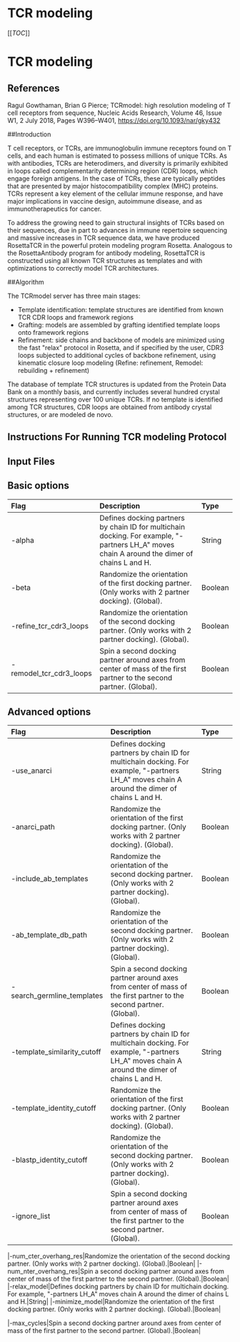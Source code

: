 # TCR modeling

[[_TOC_]]

# TCR modeling

## References

Ragul Gowthaman, Brian G Pierce; TCRmodel: high resolution modeling of T cell receptors from sequence, Nucleic Acids Research, Volume 46, Issue W1, 2 July 2018, Pages W396–W401, https://doi.org/10.1093/nar/gky432

##Introduction

T cell receptors, or TCRs, are immunoglobulin immune receptors found on T cells, and each human is estimated to possess millions of unique TCRs. As with antibodies, TCRs are heterodimers, and diversity is primarily exhibited in loops called complementarity determining region (CDR) loops, which engage foreign antigens. In the case of TCRs, these are typically peptides that are presented by major histocompatibility complex (MHC) proteins. TCRs represent a key element of the cellular immune response, and have major implications in vaccine design, autoimmune disease, and as immunotherapeutics for cancer.

To address the growing need to gain structural insights of TCRs based on their sequences, due in part to advances in immune repertoire sequencing and massive increases in TCR sequence data, we have produced RosettaTCR in the powerful protein modeling program Rosetta. Analogous to the RosettaAntibody program for antibody modeling, RosettaTCR is constructed using all known TCR structures as templates and with optimizations to correctly model TCR architectures. 

##Algorithm

The TCRmodel server has three main stages:

- Template identification: template structures are identified from known TCR CDR loops and framework regions
- Grafting: models are assembled by grafting identified template loops onto framework regions
- Refinement: side chains and backbone of models are minimized using the fast "relax" protocol in Rosetta, and if specified by the user, CDR3 loops subjected to additional cycles of backbone refinement, using kinematic closure loop modeling (Refine: refinement, Remodel: rebuilding + refinement)

The database of template TCR structures is updated from the Protein Data Bank on a monthly basis, and currently includes several hundred crystal structures representing over 100 unique TCRs. If no template is identified among TCR structures, CDR loops are obtained from antibody crystal structures, or are modeled de novo. 

## Instructions For Running TCR modeling Protocol

## Input Files


Basic options
-------------------------

|**Flag**|**Description**|**Type**|
|:-------|:--------------|:-------|
|-alpha|Defines docking partners by chain ID for multichain docking. For example, "-partners LH\_A" moves chain A around the dimer of chains L and H.|String|
|-beta|Randomize the orientation of the first docking partner. (Only works with 2 partner docking). (Global).|Boolean|
|-refine_tcr_cdr3_loops|Randomize the orientation of the second docking partner. (Only works with 2 partner docking). (Global).|Boolean|
|-remodel_tcr_cdr3_loops|Spin a second docking partner around axes from center of mass of the first partner to the second partner. (Global).|Boolean|

Advanced options
-------------------------

|**Flag**|**Description**|**Type**|
|:-------|:--------------|:-------|
|-use_anarci|Defines docking partners by chain ID for multichain docking. For example, "-partners LH\_A" moves chain A around the dimer of chains L and H.|String|
|-anarci_path|Randomize the orientation of the first docking partner. (Only works with 2 partner docking). (Global).|Boolean|
|-include_ab_templates|Randomize the orientation of the second docking partner. (Only works with 2 partner docking). (Global).|Boolean|
|-ab_template_db_path|Randomize the orientation of the second docking partner. (Only works with 2 partner docking). (Global).|Boolean|
|-search_germline_templates|Spin a second docking partner around axes from center of mass of the first partner to the second partner. (Global).|Boolean|
|-template_similarity_cutoff|Defines docking partners by chain ID for multichain docking. For example, "-partners LH\_A" moves chain A around the dimer of chains L and H.|String|
|-template_identity_cutoff|Randomize the orientation of the first docking partner. (Only works with 2 partner docking). (Global).|Boolean|
|-blastp_identity_cutoff|Randomize the orientation of the second docking partner. (Only works with 2 partner docking). (Global).|Boolean|
|-ignore_list|Spin a second docking partner around axes from center of mass of the first partner to the second partner. (Global).|Boolean|

|-num_cter_overhang_res|Randomize the orientation of the second docking partner. (Only works with 2 partner docking). (Global).|Boolean|
|-num_nter_overhang_res|Spin a second docking partner around axes from center of mass of the first partner to the second partner. (Global).|Boolean|
|-relax_model|Defines docking partners by chain ID for multichain docking. For example, "-partners LH\_A" moves chain A around the dimer of chains L and H.|String|
|-minimize_model|Randomize the orientation of the first docking partner. (Only works with 2 partner docking). (Global).|Boolean|

|-max_cycles|Spin a second docking partner around axes from center of mass of the first partner to the second partner. (Global).|Boolean|